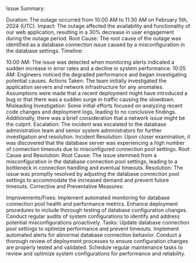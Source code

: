 Issue Summary:

Duration: The outage occurred from 10:00 AM to 11:30 AM on February 5th, 2024 (UTC).
Impact: The outage affected the availability and functionality of our web application, resulting in a 30% decrease in user engagement during the outage period.
Root Cause: The root cause of the outage was identified as a database connection issue caused by a misconfiguration in the database settings.
Timeline:

10:00 AM: The issue was detected when monitoring alerts indicated a sudden increase in error rates and a decline in system performance.
10:05 AM: Engineers noticed the degraded performance and began investigating potential causes.
Actions Taken: The team initially investigated the application servers and network infrastructure for any anomalies. Assumptions were made that a recent deployment might have introduced a bug or that there was a sudden surge in traffic causing the slowdown.
Misleading Investigation: Some initial efforts focused on analyzing recent code changes and deployment logs, leading to no conclusive findings. Additionally, there was a brief consideration that a network issue might be the culprit.
Escalation: The incident was escalated to the database administration team and senior system administrators for further investigation and resolution.
Incident Resolution: Upon closer examination, it was discovered that the database server was experiencing a high number of connection timeouts due to misconfigured connection pool settings.
Root Cause and Resolution:
Root Cause: The issue stemmed from a misconfiguration in the database connection pool settings, leading to a bottleneck in connection handling and eventual timeouts.
Resolution: The issue was promptly resolved by adjusting the database connection pool settings to accommodate the increased demand and prevent future timeouts.
Corrective and Preventative Measures:

Improvements/Fixes:
Implement automated monitoring for database connection pool health and performance metrics.
Enhance deployment procedures to include thorough testing of database configuration changes.
Conduct regular audits of system configurations to identify and address potential misconfigurations proactively.
Tasks:
Update database connection pool settings to optimize performance and prevent timeouts.
Implement automated alerts for abnormal database connection behavior.
Conduct a thorough review of deployment processes to ensure configuration changes are properly tested and validated.
Schedule regular maintenance tasks to review and optimize system configurations for performance and reliability.

